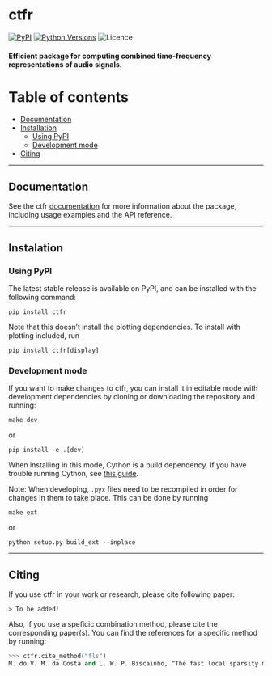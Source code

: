 # ctfr

[![PyPI](https://img.shields.io/pypi/v/ctfr.svg)](https://pypi.python.org/pypi/ctfr) [![Python Versions](https://img.shields.io/pypi/pyversions/ctfr.svg)](https://pypi.python.org/pypi/ctfr) ![Licence](https://img.shields.io/github/license/b-boechat/ctfr) 

#### Efficient package for computing combined time-frequency representations of audio signals.

# Table of contents
- [Documentation](#documentation)
- [Installation](#instalation)
    - [Using PyPI](#using-pypi)
    - [Development mode](#development-mode)
- [Citing](#citing)

---

## Documentation

See the ctfr [documentation](https://ctfr.readthedocs.io/en/latest/) for more information about the package, including usage examples and the API reference.

---

## Instalation

### Using PyPI

The latest stable release is available on PyPI, and can be installed with the following command:

```shell
pip install ctfr
```

Note that this doesn’t install the plotting dependencies. To install with plotting included, run

```shell
pip install ctfr[display]
```

### Development mode

If you want to make changes to ctfr, you can install it in editable mode with development dependencies by cloning or downloading the repository and running:

```shell
make dev
```

or

```shell
pip install -e .[dev]
```

When installing in this mode, Cython is a build dependency. If you have trouble running Cython, see [this guide](https://docs.cython.org/en/stable/src/quickstart/install.html).

Note: When developing, `.pyx` files need to be recompiled in order for changes in them to take place. This can be done by running 

```shell
make ext
```

or

```shell
python setup.py build_ext --inplace
```

---

## Citing

If you use ctfr in your work or research, please cite following paper:

```
> To be added!
```

Also, if you use a speficic combination method, please cite the corresponding paper(s). You can find the references for a specific method by running:

```python
>>> ctfr.cite_method("fls")
M. do V. M. da Costa and L. W. P. Biscainho, “The fast local sparsity method: A low-cost combination of time-frequency representations based on the hoyer sparsity,” Journal of the Audio Engineering Society, vol. 70, no. 9, pp. 698–707, Sep. 2022.
```